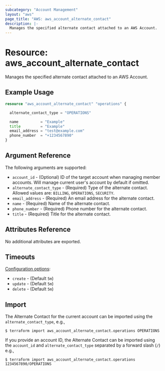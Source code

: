 ```yaml
---
subcategory: "Account Management"
layout: "aws"
page_title: "AWS: aws_account_alternate_contact"
description: |-
  Manages the specified alternate contact attached to an AWS Account.
---
```


# Resource: aws_account_alternate_contact

Manages the specified alternate contact attached to an AWS Account.

## Example Usage

```terraform
resource "aws_account_alternate_contact" "operations" {

  alternate_contact_type = "OPERATIONS"

  name          = "Example"
  title         = "Example"
  email_address = "test@example.com"
  phone_number  = "+1234567890"
}
```

## Argument Reference

The following arguments are supported:

* `account_id` - (Optional) ID of the target account when managing member accounts. Will manage current user's account by default if omitted.
* `alternate_contact_type` - (Required) Type of the alternate contact. Allowed values are: `BILLING`, `OPERATIONS`, `SECURITY`.
* `email_address` - (Required) An email address for the alternate contact.
* `name` - (Required) Name of the alternate contact.
* `phone_number` - (Required) Phone number for the alternate contact.
* `title` - (Required) Title for the alternate contact.

## Attributes Reference

No additional attributes are exported.

## Timeouts

[Configuration options](https://www.terraform.io/docs/configuration/blocks/resources/syntax.html#operation-timeouts):

- `create` - (Default `5m`)
- `update` - (Default `5m`)
- `delete` - (Default `5m`)

## Import

The Alternate Contact for the current account can be imported using the `alternate_contact_type`, e.g.,

```
$ terraform import aws_account_alternate_contact.operations OPERATIONS
```

If you provide an account ID, the Alternate Contact can be imported using the `account_id` and `alternate_contact_type` separated by a forward slash (`/`) e.g.,

```
$ terraform import aws_account_alternate_contact.operations 1234567890/OPERATIONS
```
